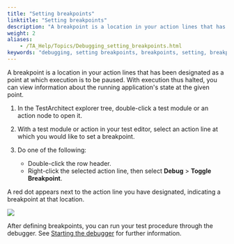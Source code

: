 ```yaml
--- 
title: "Setting breakpoints"
linktitle: "Setting breakpoints"
description: "A breakpoint is a location in your action lines that has been designated as a point at which execution is to be paused. With execution thus halted, you can view information about the running application's state at the given point."
weight: 2
aliases: 
    - /TA_Help/Topics/Debugging_setting_breakpoints.html
keywords: "debugging, setting breakpoints, breakpoints, setting, breakpoints, debugging"
---
```


A breakpoint is a location in your action lines that has been designated as a point at which execution is to be paused. With execution thus halted, you can view information about the running application's state at the given point.

1.  In the TestArchitect explorer tree, double-click a test module or an action node to open it.

2.  With a test module or action in your test editor, select an action line at which you would like to set a breakpoint.

3.  Do one of the following:

    -   Double-click the row header.
    -   Right-click the selected action line, then select **Debug** \> **Toggle Breakpoint**.

A red dot appears next to the action line you have designated, indicating a breakpoint at that location.

![](/images/TA_Help/Images/debugger_guide_1.png)

After defining breakpoints, you can run your test procedure through the debugger. See [Starting the debugger](/TA_Help/Topics/Debugging_starting_debugger.html) for further information.




